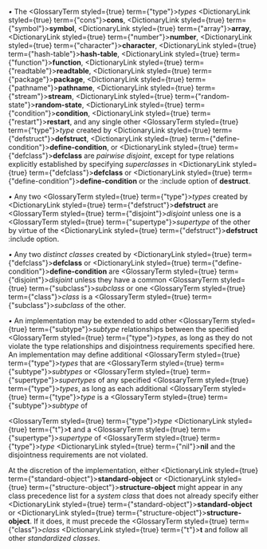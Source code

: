  



*•* The <GlossaryTerm styled={true} term={"type"}><i>types</i></GlossaryTerm> <DictionaryLink styled={true} term={"cons"}><b>cons</b></DictionaryLink>, <DictionaryLink styled={true} term={"symbol"}><b>symbol</b></DictionaryLink>, <DictionaryLink styled={true} term={"array"}><b>array</b></DictionaryLink>, <DictionaryLink styled={true} term={"number"}><b>number</b></DictionaryLink>, <DictionaryLink styled={true} term={"character"}><b>character</b></DictionaryLink>, <DictionaryLink styled={true} term={"hash-table"}><b>hash-table</b></DictionaryLink>, <DictionaryLink styled={true} term={"function"}><b>function</b></DictionaryLink>, <DictionaryLink styled={true} term={"readtable"}><b>readtable</b></DictionaryLink>, <DictionaryLink styled={true} term={"package"}><b>package</b></DictionaryLink>, <DictionaryLink styled={true} term={"pathname"}><b>pathname</b></DictionaryLink>, <DictionaryLink styled={true} term={"stream"}><b>stream</b></DictionaryLink>, <DictionaryLink styled={true} term={"random-state"}><b>random-state</b></DictionaryLink>, <DictionaryLink styled={true} term={"condition"}><b>condition</b></DictionaryLink>, <DictionaryLink styled={true} term={"restart"}><b>restart</b></DictionaryLink>, and any single other <GlossaryTerm styled={true} term={"type"}><i>type</i></GlossaryTerm> created by <DictionaryLink styled={true} term={"defstruct"}><b>defstruct</b></DictionaryLink>, <DictionaryLink styled={true} term={"define-condition"}><b>define-condition</b></DictionaryLink>, or <DictionaryLink styled={true} term={"defclass"}><b>defclass</b></DictionaryLink> are *pairwise disjoint*, except for type relations explicitly established by specifying *superclasses* in <DictionaryLink styled={true} term={"defclass"}><b>defclass</b></DictionaryLink> or <DictionaryLink styled={true} term={"define-condition"}><b>define-condition</b></DictionaryLink> or the :include option of **destruct**. 



*•* Any two <GlossaryTerm styled={true} term={"type"}><i>types</i></GlossaryTerm> created by <DictionaryLink styled={true} term={"defstruct"}><b>defstruct</b></DictionaryLink> are <GlossaryTerm styled={true} term={"disjoint"}><i>disjoint</i></GlossaryTerm> unless one is a <GlossaryTerm styled={true} term={"supertype"}><i>supertype</i></GlossaryTerm> of the other by virtue of the <DictionaryLink styled={true} term={"defstruct"}><b>defstruct</b></DictionaryLink> :include option. 



*•* Any two *distinct classes* created by <DictionaryLink styled={true} term={"defclass"}><b>defclass</b></DictionaryLink> or <DictionaryLink styled={true} term={"define-condition"}><b>define-condition</b></DictionaryLink> are <GlossaryTerm styled={true} term={"disjoint"}><i>disjoint</i></GlossaryTerm> unless they have a common <GlossaryTerm styled={true} term={"subclass"}><i>subclass</i></GlossaryTerm> or one <GlossaryTerm styled={true} term={"class"}><i>class</i></GlossaryTerm> is a <GlossaryTerm styled={true} term={"subclass"}><i>subclass</i></GlossaryTerm> of the other. 



*•* An implementation may be extended to add other <GlossaryTerm styled={true} term={"subtype"}><i>subtype</i></GlossaryTerm> relationships between the specified <GlossaryTerm styled={true} term={"type"}><i>types</i></GlossaryTerm>, as long as they do not violate the type relationships and disjointness requirements specified here. An implementation may define additional <GlossaryTerm styled={true} term={"type"}><i>types</i></GlossaryTerm> that are <GlossaryTerm styled={true} term={"subtype"}><i>subtypes</i></GlossaryTerm> or <GlossaryTerm styled={true} term={"supertype"}><i>supertypes</i></GlossaryTerm> of any specified <GlossaryTerm styled={true} term={"type"}><i>types</i></GlossaryTerm>, as long as each additional <GlossaryTerm styled={true} term={"type"}><i>type</i></GlossaryTerm> is a <GlossaryTerm styled={true} term={"subtype"}><i>subtype</i></GlossaryTerm> of 



<GlossaryTerm styled={true} term={"type"}><i>type</i></GlossaryTerm> <DictionaryLink styled={true} term={"t"}><b>t</b></DictionaryLink> and a <GlossaryTerm styled={true} term={"supertype"}><i>supertype</i></GlossaryTerm> of <GlossaryTerm styled={true} term={"type"}><i>type</i></GlossaryTerm> <DictionaryLink styled={true} term={"nil"}><b>nil</b></DictionaryLink> and the disjointness requirements are not violated. 











At the discretion of the implementation, either <DictionaryLink styled={true} term={"standard-object"}><b>standard-object</b></DictionaryLink> or <DictionaryLink styled={true} term={"structure-object"}><b>structure-object</b></DictionaryLink> might appear in any class precedence list for a *system class* that does not already specify either <DictionaryLink styled={true} term={"standard-object"}><b>standard-object</b></DictionaryLink> or <DictionaryLink styled={true} term={"structure-object"}><b>structure-object</b></DictionaryLink>. If it does, it must precede the <GlossaryTerm styled={true} term={"class"}><i>class</i></GlossaryTerm> <DictionaryLink styled={true} term={"t"}><b>t</b></DictionaryLink> and follow all other *standardized classes*. 



